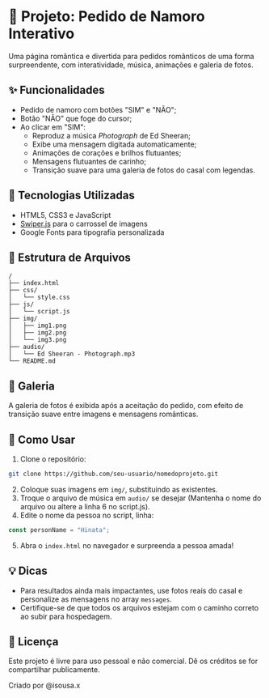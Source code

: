 # 💖 Projeto: Pedido de Namoro Interativo

Uma página romântica e divertida para pedidos românticos de uma forma surpreendente, com interatividade, música, animações e galeria de fotos.

## ✨ Funcionalidades

- Pedido de namoro com botões "SIM" e "NÃO";
- Botão "NÃO" que foge do cursor;
- Ao clicar em "SIM":
  - Reproduz a música *Photograph* de Ed Sheeran;
  - Exibe uma mensagem digitada automaticamente;
  - Animações de corações e brilhos flutuantes;
  - Mensagens flutuantes de carinho;
  - Transição suave para uma galeria de fotos do casal com legendas.

## 🧠 Tecnologias Utilizadas

- HTML5, CSS3 e JavaScript
- [Swiper.js](https://swiperjs.com/) para o carrossel de imagens
- Google Fonts para tipografia personalizada

## 📁 Estrutura de Arquivos

```
/
├── index.html
├── css/
│   └── style.css
├── js/
│   └── script.js
├── img/
│   ├── img1.png
│   ├── img2.png
│   └── img3.png
├── audio/
│   └── Ed Sheeran - Photograph.mp3
└── README.md
```

## 📸 Galeria

A galeria de fotos é exibida após a aceitação do pedido, com efeito de transição suave entre imagens e mensagens românticas.

## 🔧 Como Usar

1. Clone o repositório:

```bash
git clone https://github.com/seu-usuario/nomedoprojeto.git
```

2. Coloque suas imagens em `img/`, substituindo as existentes.
3. Troque o arquivo de música em `audio/` se desejar (Mantenha o nome do arquivo ou altere a linha 6 no script.js).
4. Edite o nome da pessoa no script, linha:

```js
const personName = "Hinata";
```

5. Abra o `index.html` no navegador e surpreenda a pessoa amada!

## 💡 Dicas

- Para resultados ainda mais impactantes, use fotos reais do casal e personalize as mensagens no array `messages`.
- Certifique-se de que todos os arquivos estejam com o caminho correto ao subir para hospedagem.

## 🧡 Licença

Este projeto é livre para uso pessoal e não comercial. Dê os créditos se for compartilhar publicamente.

Criado por @isousa.x